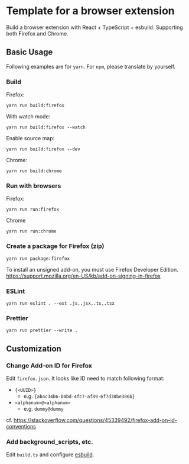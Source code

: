 # Template for a browser extension

Build a browser extension with React + TypeScript + esbuild.
Supporting both Firefox and Chrome.

## Basic Usage

Following examples are for `yarn`. For `npm`, please translate by yourself.

### Build

Firefox:

```
yarn run build:firefox
```

With watch mode:

```
yarn run build:firefox --watch
```

Enable source map:

```
yarn run build:firefox --dev
```

Chrome:

```
yarn run build:chrome
```

### Run with browsers

Firefox:

```
yarn run run:firefox
```

Chrome

```
yarn run run:chrome
```

### Create a package for Firefox (zip)

```
yarn run package:firefox
```

To install an unsigned add-on, you must use Firefox Developer Edition.
https://support.mozilla.org/en-US/kb/add-on-signing-in-firefox

### ESLint

```
yarn run eslint . --ext .js,.jsx,.ts,.tsx
```

### Prettier

```
yarn run prettier --write .
```

## Customization

### Change Add-on ID for Firefox

Edit `firefox.json`.
It looks like ID need to match following format:

- `{<UUID>}`
  - e.g. `{abac34b6-b4bd-4fc7-af89-6f7d30be386b}`
- `<alphanum>@<alphanum>`
  - e.g. `dummy@dummy`

cf. https://stackoverflow.com/questions/45339492/firefox-add-on-id-conventions

### Add background_scripts, etc.

Edit `build.ts` and configure [esbuild](https://esbuild.github.io/).
